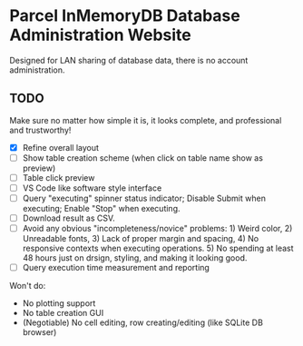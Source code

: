 # Parcel InMemoryDB Database Administration Website

Designed for LAN sharing of database data, there is no account administration.

## TODO

Make sure no matter how simple it is, it looks complete, and professional and trustworthy!

- [x] Refine overall layout
- [ ] Show table creation scheme (when click on table name show as preview)
- [ ] Table click preview
- [ ] VS Code like software style interface
- [ ] Query "executing" spinner status indicator; Disable Submit when executing; Enable "Stop" when executing.
- [ ] Download result as CSV.
- [ ] Avoid any obvious "incompleteness/novice" problems: 1) Weird color, 2) Unreadable fonts, 3) Lack of proper margin and spacing, 4) No responsive contexts when executing operations. 5) No spending at least 48 hours just on drsign, styling, and making it looking good.
- [ ] Query execution time measurement and reporting

Won't do:

* No plotting support
* No table creation GUI
* (Negotiable) No cell editing, row creating/editing (like SQLite DB browser)